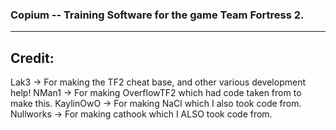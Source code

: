 ### Copium -- Training Software for the game Team Fortress 2.
-------------
Credit:
-------------
Lak3 -> For making the TF2 cheat base, and other various development help!
NMan1 -> For making OverflowTF2 which had code taken from to make this.
KaylinOwO -> For making NaCl which I also took code from.
Nullworks -> For making cathook which I ALSO took code from.
